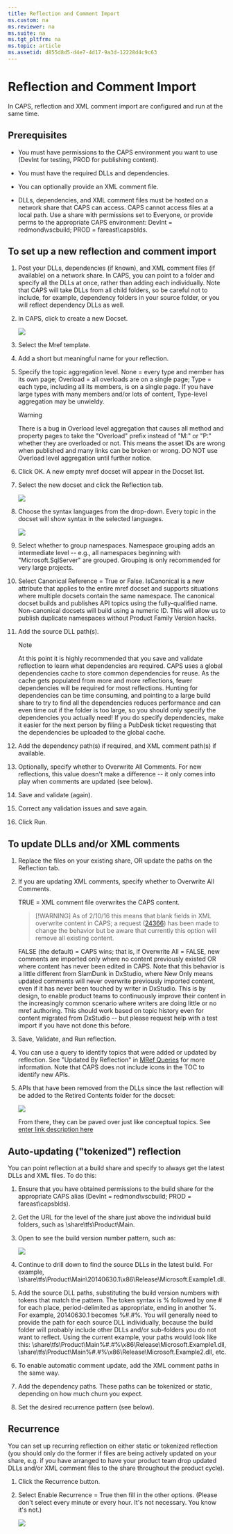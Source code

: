 ```yaml
---
title: Reflection and Comment Import
ms.custom: na
ms.reviewer: na
ms.suite: na
ms.tgt_pltfrm: na
ms.topic: article
ms.assetid: d855d8d5-d4e7-4d17-9a3d-12228d4c9c63
---
```

# Reflection and Comment Import
In CAPS, reflection and XML comment import  are configured and run at the same time.

## <a name="ReflectionPre"></a>Prerequisites

-   You must have permissions to the CAPS environment you want to use (DevInt for testing, PROD for publishing content).

-   You must have the required DLLs and dependencies.

-   You can optionally provide an XML comment file.

-   DLLs, dependencies, and XML comment files must be hosted on a  network share that CAPS can access. CAPS cannot access files at a local path. Use a share with permissions set to Everyone, or provide perms to the appropriate CAPS environment: DevInt = redmond\vscbuild; PROD = fareast\capsblds.

## <a name="ReflectionSetup"></a>To set up a new reflection and comment import

1.  Post your DLLs, dependencies (if known), and XML comment files (if available) on a network share. In CAPS, you can point to a folder and specify all the DLLs at once, rather than adding each individually. Note that CAPS will take DLLs from all child folders, so be careful not to include, for example, dependency folders in your source folder, or you will reflect dependency DLLs as well.

2.  In CAPS, click to create a new Docset.

    ![](../Image/CreateNewDocset.png)

3.  Select the Mref template.

4.  Add a short but meaningful name for your reflection.

5.  Specify the topic aggregation level. None = every type and member has its own page; Overload = all overloads are on a single page; Type = each type, including all its members, is on a single page. If you have large types with many members and/or lots of content, Type-level aggregation may be unwieldy.

    > [!WARNING]
    > There is a bug in Overload level aggregation that causes all method and property pages to take the "Overload" prefix instead of "M:" or "P:" whether they are overloaded or not. This means the asset IDs are wrong when published and many links can be broken or wrong. DO NOT use Overload level aggregation until further notice.

6.  Click OK. A new empty mref docset will appear in the Docset list.

7.  Select the new docset and click the Reflection tab.

    ![](../Image/ReflectionTab.png)

8.  Choose the syntax languages from the drop-down. Every topic in the docset will show syntax in the selected languages.

    ![](../Image/SyntaxSelection.png)

9. Select whether to group namespaces. Namespace grouping adds an intermediate level -- e.g., all namespaces beginning with "Microsoft.SqlServer" are grouped. Grouping is only recommended for very large projects.

10. Select Canonical Reference = True or False. IsCanonical is a new attribute that applies to the entire mref docset and supports situations where multiple docsets contain the same namespace. The canonical docset builds and publishes API topics using the fully-qualified name. Non-canonical docsets will build using a numeric ID. This will allow us to publish duplicate namespaces without Product Family Version hacks.

11. Add the source DLL path(s).

    > [!NOTE]
    > At this point it is highly recommended that you save and validate reflection to learn what dependencies are required.  CAPS uses a global dependencies cache to store common dependencies for reuse. As the cache gets populated from more and more reflections, fewer dependencies will be required for most reflections. Hunting for dependencies can be time consuming, and pointing  to a large build share to try to find all the dependencies reduces performance and can even time out if the folder is too large, so you should only specify the dependencies you actually need! If you do specify dependencies, make it easier for the next person by filing a PubDesk ticket requesting that the dependencies be uploaded to the global cache.

12. Add the dependency path(s) if required, and XML comment path(s) if available.

13. Optionally, specify whether to Overwrite All Comments. For new reflections, this value doesn't make a difference -- it only comes into play when comments are updated (see below).

14. Save and validate (again).

15. Correct any validation issues and save again.

16. Click Run.

## <a name="ReflectionUpdate"></a>To update DLLs and/or XML comments

1.  Replace the files on your existing share, OR update the paths on the  Reflection  tab.

2.  If you are updating XML comments, specify whether to Overwrite All Comments. 

      TRUE = XML comment file overwrites the CAPS content. 
      >[!WARNING] As of 2/10/16 this means that blank fields in XML overwrite content in CAPS; a request ([24366](https://capservice.visualstudio.com/DefaultCollection/CAPS/_workitems?id=24366&fullScreen=false&_a=edit)) has been made to change the behavior but be aware that currently this option will remove all existing content.
      
      FALSE (the default) = CAPS wins;  that is, if Overwrite All = FALSE, new comments are imported only where no content previously existed OR where content has never been edited in CAPS. Note that this behavior is a little different from SlamDunk in DxStudio, where New Only means updated comments will never overwrite previously imported content, even if it has never been touched by writer in DxStudio. This is by design, to enable product teams to continuously improve their content in the increasingly common scenario where writers are doing little or no mref authoring. This should work based on topic history even for content migrated from DxStudio -- but please request help with a test import if you have not done this before.



3.  Save, Validate, and Run reflection.

4.  You can use a query to identify topics that were added or updated by reflection. See "Updated By Reflection" in [MRef Queries](https://sandboxmsdnstage.redmond.corp.microsoft.com/en-US/library/mt278490.aspx) for more information. Note that CAPS does not include icons in the TOC to identify new APIs.

5.  APIs that have been removed from the DLLs since the last reflection will be added to the Retired Contents folder for the docset:

    ![](../Image/RetiredMrefTopics.PNG)

    From there, they can be paved over just like conceptual topics. See [enter link description here](Retiring-Content--AKA-Paving-over-.md)

## <a name="ReflectionTokenized"></a>Auto-updating ("tokenized") reflection
You can point reflection at a build share and specify to always get the latest DLLs and XML files. To do this:

1.  Ensure that you have obtained permissions to the build share for the appropriate CAPS alias (DevInt = redmond\vscbuild; PROD = fareast\capsblds).

2.  Get the URL for the level of the share just above the individual build folders, such as \\share\tfs\Product\Main.

3.  Open to see the build version number pattern, such as:

    ![](../Image/BuildVersions.png)

4.  Continue to drill down to find the source DLLs in the latest build. For example, \\share\tfs\Product\Main\20140630.1\x86\Release\Microsoft.Example1.dll.

5.  Add the source DLL paths, substituting the build version numbers with tokens that match the pattern. The token syntax is % followed by one # for each  place, period-delimited as appropriate, ending in another %. For example,  20140630.1 becomes %#.#%.   You will generally need to provide the path for each source DLL individually, because the build folder will probably include other DLLs and/or sub-folders you do not want to reflect. Using the current example, your paths would look like this: \\share\tfs\Product\Main\%#.#%\x86\Release\Microsoft.Example1.dll, \\share\tfs\Product\Main\%#.#%\x86\Release\Microsoft.Example2.dll, etc.

6.  To enable automatic comment update, add the XML comment paths in the same way.

7.  Add the dependency paths. These paths can be tokenized or static, depending on how much churn you expect.

8.  Set the desired recurrence pattern (see below).

## <a name="ReflectionRecurrence"></a>Recurrence
You can set up recurring reflection on either static or tokenized reflection (you should only do the former if files are being actively updated on your share, e.g. if you have arranged to have your product team drop updated DLLs and/or XML comment files to the share throughout the product cycle).

1.  Click the Recurrence button.

2.  Select Enable Recurrence = True then fill in the other options. (Please don't select every minute or every hour. It's not necessary. You know it's not.)

    ![](../Image/Recurrence.png)

